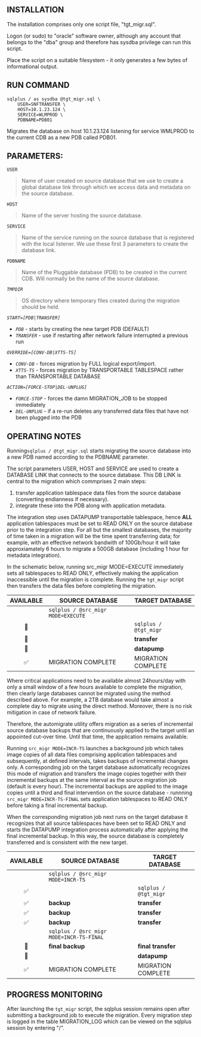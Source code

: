 INSTALLATION
------------
The installation comprises only one script file, "tgt_migr.sql". 

Logon (or sudo) to "oracle" software owner, although any account that belongs to the "dba" group and therefore has sysdba
privilege can run this script.

Place the script on a suitable filesystem - it only generates a few bytes of informational output.


RUN COMMAND                         
-----------
              
```
sqlplus / as sysdba @tgt_migr.sql \
    USER=SNFTRANSFER \
    HOST=10.1.23.124 \
    SERVICE=WLMPROD \
    PDBNAME=PDB01 
```

Migrates the database on host 10.1.23.124 listening for service WMLPROD to the current CDB as a new PDB called PDB01.

                         
PARAMETERS:
-----------                   
`USER`   
>Name of user created on source database that we use to create a global database link through which we access data and metadata on the source database.

`HOST`
>Name of the server hosting the source database.

`SERVICE`
>Name of the service running on the source database that is registered with the local listener. We use these first 3 parameters to create the database link.

`PDBNAME`
>Name of the Pluggable database (PDB) to be created in the current CDB. Will normally be the name of the source database.
  
*`TMPDIR`*
>OS directory where temporary files created during the migration should be held.

*`START=[PDB|TRANSFER]`*
- *`PDB`* - starts by creating the new target PDB (DEFAULT)
- *`TRANSFER`* - use if restarting after network failure interrupted a previous run

*`OVERRIDE=[CONV-DB|XTTS-TS]`*
- *`CONV-DB`* - forces migration by FULL logical export/import. 
- *`XTTS-TS`* - forces migration by TRANSPORTABLE TABLESPACE rather than TRANSPORTABLE DATABASE

*`ACTION=[FORCE-STOP|DEL-UNPLUG]`*
- *`FORCE-STOP`*  - forces the damn MIGRATION_JOB to be stopped immediately
- *`DEL-UNPLUG`* - if a re-run deletes any transferred data files that have not been plugged into the PDB


OPERATING NOTES
---------------
Running`sqlplus / @tgt_migr.sql` starts migrating the source database into a new PDB named according to the PDBNAME parameter.

The script parameters USER, HOST and SERVICE are used to create a DATABASE LINK that connects to the source database. This DB LINK is central to the migration which commprises 2 main steps:

1) transfer application tablespace data files from the source database (converting endianness if necessary).
2) integrate these into the PDB along with application metadata.

The integration step uses DATAPUMP transportable tablespace, hence **ALL** application tablespaces must be set to READ ONLY on the source database prior to the integration step. For all but the smallest databases, the majority of time taken in a migration will be the time spent transferring data; for example, with an effective network bandwith of 100Gb/hour it will take approxiamately 6 hours to migrate a 500GB database (including 1 hour for metadata integration). 

In the schematic below, running src_migr MODE=EXECUTE immediately sets all tablespaces to READ ONLY, effectively making the application inaccessible until the migration is complete. Running the `tgt_migr` script then transfers the data files before completing the migration. 

|AVAILABLE|SOURCE DATABASE|TARGET DATABASE|
|:---:|--|--|
||`sqlplus / @src_migr MODE=EXECUTE`||
|:stop_sign:||`sqlplus / @tgt_migr`|
|:stop_sign:|| **transfer**|
|:stop_sign:|| **datapump**|
|:white_check_mark:|MIGRATION COMPLETE|MIGRATION COMPLETE|


Where critical applications need to be available almost 24hours/day with only a small window of a few hours available to complete the migration, then clearly large databases cannot be migrated using the method described above. For example, a 2TB database would take almost a complete day to migrate using the direct method. Moreover, there is no risk mitigation in case of network failure. 

Therefore, the automigrate utility offers migration as a series of incremental source database backups that are continuously applied to the target until an appointed cut-over time. Until that time, the application remains available. 

Running `src_migr MODE=INCR-TS` launches a background job which takes image copies of all data files comprising application tablespaces and subsequently, at defined intervals, takes backups of incremental changes only. A corresponding job on the target database automatically recognizes this mode of migration and transfers the image copies together with their incremental backups at the same interval as the source migration job (default is every hour). The incremental backups are applied to the image copies until a third and final intervention on the source database - runnning `src_migr MODE=INCR-TS-FINAL` sets application tablespaces to READ ONLY before taking a final incremental backup.

When the corresponding migration job next runs on the target database it recognizes that all source tablespaces have been set to READ ONLY and starts the DATAPUMP integration process automatically after applying the final incremental backup. In this way, the source database is completely transferred and is consistent with the new target.


|AVAILABLE|SOURCE DATABASE|TARGET DATABASE|
|:---:|--|--|
||`sqlplus / @src_migr MODE=INCR-TS`||
|:white_check_mark:||`sqlplus / @tgt_migr`|
|:white_check_mark:|**backup**|**transfer**|
|:white_check_mark:|**backup**|**transfer**|
|:white_check_mark:|**backup**|**transfer**|
||`sqlplus / @src_migr MODE=INCR-TS-FINAL`||
|:stop_sign:|**final backup**| **final transfer**|
|:stop_sign:|| **datapump**|
|:white_check_mark:|MIGRATION COMPLETE|MIGRATION COMPLETE|


PROGRESS MONITORING
-------------------
After launching the `tgt_migr` script, the sqlplus session remains open after submitting a background job to execute the migration. Every migration step is logged in the table MIGRATION_LOG which can be viewed on the sqlplus session by entering "/".





